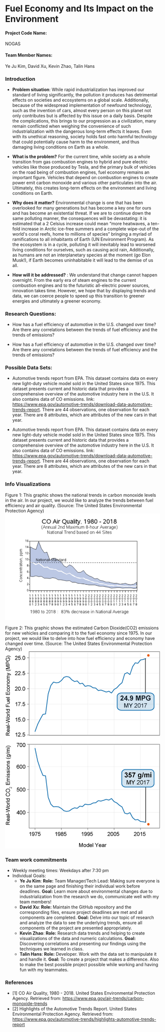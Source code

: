 # **Fuel Economy and Its Impact on the Environment**

#### Project Code Name:
NOGAS

#### Team Member Names:
Ye Ju Kim, David Xu, Kevin Zhao, Talin Hans

### Introduction

* **Problem situation**: While rapid industrialization has improved our standard of living significantly, the pollution it produces has detrimental effects on societies and ecosystems on a global scale. Additionally, because of the widespread implementation of newfound technology, such as the invention of cars, almost every person on this planet not only contributes but is affected by this issue on a daily basis. Despite the complications, this brings to our progression as a civilization, many remain conflicted when weighing the convenience of such industrialization with the dangerous long-term effects it leaves. Even with its unethical reasoning, society holds fast onto harmful technology that could potentially cause harm to the environment, and thus damaging living conditions on Earth as a whole.


 * **What is the problem?**  For the current time, while society as a whole transition from gas combustion engines to hybrid and pure electric vehicles like those produced by Tesla, and the primary bulk of vehicles on the road being of combustion engines, fuel economy remains an important figure. Vehicles that depend on combustion engines to create power emit carbon monoxide and various other particulates into the air. Ultimately, this creates long-term effects on the environment and living conditions on Earth.

 * **Why does it matter?**  Environmental change is one that has been overlooked for many generations but has become a key one for ours and has become an existential threat. If we are to continue down the same polluting manner, the consequences will be devastating: it is estimated that a 2 Celsius increase could mean “more heatwaves, a ten-fold increase in Arctic ice-free summers and a complete wipe-out of the world's coral reefs, home to millions of species” bringing a myriad of ramifications to all inhabitants of Earth (UN Environment Program). As the ecosystem is in a cycle, polluting it will inevitably lead to worsened living conditions for ourselves, such as causing acid rain, Additionally, as humans are not an interplanetary species at the moment (go Elon Musk!), if Earth becomes uninhabitable it will lead to the demise of us all.
 * **How will it be addressed?** : We understand that change cannot happen overnight. From the early era of steam engines to the current combustion engines and to the futuristic all-electric power sources, innovation takes time. However, we hope that by displaying trends and data, we can coerce people to speed up this transition to greener energies and ultimately a greener economy.

### Research Questions:
* How has a fuel efficiency of automotive in the U.S. changed over time?
Are there any correlations between the trends of fuel efficiency and the trends of emissions?

* How has a fuel efficiency of automotive in the U.S. changed over time?
Are there any correlations between the trends of fuel efficiency and the trends of emissions?


### Possible Data Sets:
* Automotive trends report from EPA. This dataset contains data on every new light-duty vehicle model sold in the United States since 1975. This dataset presents current and historic data that provides a comprehensive overview of the automotive industry here in the U.S. It also contains data of CO emissions. link: https://www.epa.gov/automotive-trends/download-data-automotive-trends-report. There are 44 observations, one observation for each year. There are 8 attributes, which are attributes of the new cars in that year.

* Automotive trends report from EPA. This dataset contains data on every new light-duty vehicle model sold in the United States since 1975. This dataset presents current and historic data that provides a comprehensive overview of the automotive industry here in the U.S. It also contains data of CO emissions. link: https://www.epa.gov/automotive-trends/download-data-automotive-trends-report. There are 44 observations, one observation for each year. There are 8 attributes, which are attributes of the new cars in that year.

### Info Visualizations
Figure 1: This graphic shows the national trends in carbon monoxide levels in the air. In our project, we would like to analyze the trends between fuel efficiency and air quality. (Source: The United States Environmental Protection Agency)
![Graph of National Trends in Carbon Monoxide levels in the air](data/viz1.png)

Figure 2: This graphic shows the estimated Carbon Dioxide(CO2) emissions for new vehicles and comparing it to the fuel economy since 1975. In our project, we would like to delve into how fuel efficiency and economy have changed over time. (Source: The United States Environmental Protection Agency)
![Graphic of the estimated CO2 emissions for new vehicles and comparing it to the fuel economy since 1975](data/viz2.png)

### Team work commitments
* Weekly meeting times: Weekdays after 7:30 pm
* Individual Goals:
  * **Ye Ju Kim**: **Role:** Team Manager/Tech Lead: Making sure everyone is on the same page and finishing their individual work before deadlines.
  **Goal:** Learn more about environmental changes due to industrialization from the research we do, communicate well with my team members!
  * **David Xu**: **Role:** Maintain the GitHub repository and the corresponding files, ensure project deadlines are met and all components are completed.
  **Goal:** Delve into our topic of research and analyze the data to see the underlying trends, ensure all components of the project are presented appropriately.
  * **Kevin Zhao**: **Role:** Research data trends and helping to create visualizations of the data and numeric calculations.
  **Goal:** Discovering correlations and presenting our findings using the techniques we learned in class.
  * **Talin Hans**: **Role:** Developer. Work with the data set to manipulate it and handle it. **Goal:** To create a project that makes a difference. Also to make the best possible project possible while working and having fun with my teammates.

### References
* [1] CO Air Quality, 1980 - 2018. United States Environmental Protection Agency. Retrieved from: https://www.epa.gov/air-trends/carbon-monoxide-trends
* [2] Highlights of the Automotive Trends Report. United States Environmental Protection Agency. Retrieved from: https://www.epa.gov/automotive-trends/highlights-automotive-trends-report
